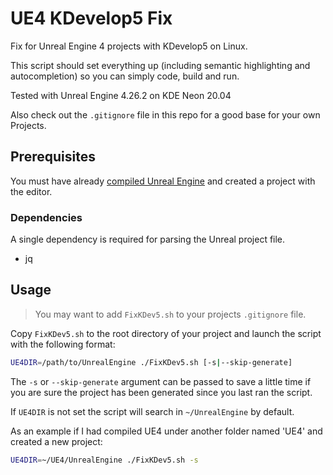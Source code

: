 # UE4 KDevelop5 Fix

Fix for Unreal Engine 4 projects with KDevelop5 on Linux.

This script should set everything up (including semantic highlighting and autocompletion) so you can simply code, build and run.

Tested with Unreal Engine 4.26.2 on KDE Neon 20.04

Also check out the `.gitignore` file in this repo for a good base for your own Projects.

## Prerequisites

You must have already [compiled Unreal Engine](https://docs.unrealengine.com/en-US/SharingAndReleasing/Linux/BeginnerLinuxDeveloper/SettingUpAnUnrealWorkflow/index.html) and created a project with the editor.

### Dependencies

A single dependency is required for parsing the Unreal project file.

- jq

## Usage

> You may want to add `FixKDev5.sh` to your projects `.gitignore` file.

Copy `FixKDev5.sh` to the root directory of your project and launch the script with the following format:

```bash
UE4DIR=/path/to/UnrealEngine ./FixKDev5.sh [-s|--skip-generate]
```

The `-s` or `--skip-generate` argument can be passed to save a little time if you are sure the project has been generated since you last ran the script.

If `UE4DIR` is not set the script will search in `~/UnrealEngine` by default.

As an example if I had compiled UE4 under another folder named 'UE4' and created a new project:

```bash
UE4DIR=~/UE4/UnrealEngine ./FixKDev5.sh -s
```
